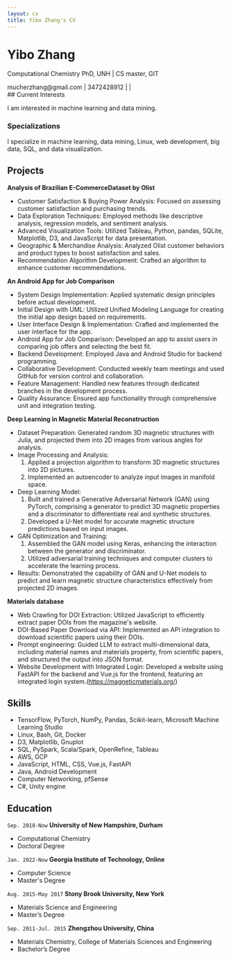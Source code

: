 ```yaml
---
layout: cv
title: Yibo Zhang's CV
---
```

# Yibo Zhang

Computational Chemistry PhD, UNH \| CS master, GIT

<div id="webaddress">
<i class="fa fa-envelope-square"></i> <a>mucherzhang@gmail.com</a>
| <i class="fa fa-phone-square"></i> <a>3472428912</a> 
| <a href="https://github.com/Yibo-Zhang"> <i class="fa fa-github"></i> </a>
| <a href="https://www.linkedin.com/in/yibo-zhang/"> <i class="fa fa-linkedin"></i> </a>
</div>
## Current Interests

I am interested in machine learning and data mining.

### Specializations

I specialize in machine learning, data mining, Linux, web development, big data, SQL, and data visualization.


## Projects


<!-- __Analysis of Brazilian E-CommerceDataset by Olist__

- Our analysis focused on customer satisfaction and buying power.
- We used various data exploratory methodologies (e.g., descriptive analysis, regression model, sentiment analysis).
- Visualization techniques enabled by Tableau, Python, pandas, SQLite, Matplotlib, D3, and JavaScript.
- We analyzed geographic variation in Olist customers, types of merchandise, etc. to improve customer satisfaction and increase sales.
- We developed an algorithm for recommending customers. -->

__Analysis of Brazilian E-CommerceDataset by Olist__

- Customer Satisfaction & Buying Power Analysis: Focused on assessing customer satisfaction and purchasing trends.
- Data Exploration Techniques: Employed methods like descriptive analysis, regression models, and sentiment analysis.
- Advanced Visualization Tools: Utilized Tableau, Python, pandas, SQLite, Matplotlib, D3, and JavaScript for data presentation.
- Geographic & Merchandise Analysis: Analyzed Olist customer behaviors and product types to boost satisfaction and sales.
- Recommendation Algorithm Development: Crafted an algorithm to enhance customer recommendations.


<!-- __An Android App for Job Comparison__

- We created an Android app to help users compare job offers and find the most suitable job.
- We applied system design before implementation.
- We used the Unified Modeling Language (UML) to create the initial design based on the requirements.
- We designed and implemented the user interface.
- We used Java and Android Studio for developing the backend.
- We held weekly discussions with group members and committed our work on GitHub.
- We managed new features with new branches.
- We used unit and integration tests to ensure that our application works. -->

__An Android App for Job Comparison__

- System Design Implementation: Applied systematic design principles before actual development.
- Initial Design with UML: Utilized Unified Modeling Language for creating the initial app design based on requirements.
- User Interface Design & Implementation: Crafted and implemented the user interface for the app.
- Android App for Job Comparison: Developed an app to assist users in comparing job offers and selecting the best fit.
- Backend Development: Employed Java and Android Studio for backend programming.
- Collaborative Development: Conducted weekly team meetings and used GitHub for version control and collaboration.
- Feature Management: Handled new features through dedicated branches in the development process.
- Quality Assurance: Ensured app functionality through comprehensive unit and integration testing.

<!-- __Configurable SDN Firewall__

- We used Software Defined Networking (SDN) principles to create a configurable firewall using an OpenFlow enabled Switch.
- We wrote customized firewall configurations to allow or block traffic and implemented them in Mininet.
- We examined the contents of the IP and Protocol Headers using Wireshark. -->



__Deep Learning in Magnetic Material Reconstruction__

- Dataset Preparation: Generated random 3D magnetic structures with Julia, and projected them into 2D images from various angles for analysis.
- Image Processing and Analysis:
	1. Applied a projection algorithm to transform 3D magnetic structures into 2D pictures.
	2. Implemented an autoencoder to analyze input images in manifold space.
- Deep Learning Model:
	1. Built and trained a Generative Adversarial Network (GAN) using PyTorch, comprising a generator to predict 3D magnetic properties and a discriminator to differentiate real and synthetic structures.
	2. Developed a U-Net model for accurate magnetic structure predictions based on input images.
- GAN Optimization and Training:
	1. Assembled the GAN model using Keras, enhancing the interaction between the generator and discriminator.
	2. Utilized adversarial training techniques and computer clusters to accelerate the learning process.
- Results: Demonstrated the capability of GAN and U-Net models to predict and learn magnetic structure characteristics effectively from projected 2D images.

__Materials database__

- Web Crawling for DOI Extraction: Utilized JavaScript to efficiently extract paper DOIs from the magazine's website.
- DOI-Based Paper Download via API: Implemented an API integration to download scientific papers using their DOIs.
- Prompt engineering: Guided LLM to extract multi-dimensional data, including material names and materials property, from scientific papers, and structured the output into JSON format.
- Website Development with Integrated Login: Developed a website using FastAPI for the backend and Vue.js for the frontend, featuring an integrated login system.(https://magneticmaterials.org/)


## Skills

- TensorFlow, PyTorch, NumPy, Pandas, Scikit-learn, Microsoft Machine Learning Studio
- Linux, Bash, Git, Docker
- D3, Matplotlib, Gnuplot
- SQL, PySpark, Scala/Spark, OpenRefine, Tableau
- AWS, GCP
- JavaScript, HTML, CSS, Vue.js, FastAPI
- Java, Android Development
- Computer Networking, pfSense
- C#, Unity engine


<!-- ## Professional Experience

`Jan. 2022 – Now` 
__Magnetic Vector Field Reconstruction__

*Supervisor: Prof. Jiadong Zang*

- Generated a magnetic vector field training dataset with Julia.
- Used U-Net convolutional neural networks to learn projected image-magnetic structure relationships.
- Trained the model with GPU acceleration with PyTorch.
- Analyzed the prediction accuracy.
- The U-Net model can give accurate magnetic structure predictions by inputting random projection images.

`Mar. 2021 – Jan. 2022`
__Reconstruction of Magnetic Property from Projection Images__

*Supervisor: Prof. Jiadong Zang*

- Used the projection algorithm to project the three-dimensional magnetic structure into two-dimensional pictures.
- Built an autoencoder to analyze input images in manifold space.
- Built a generator to predict 3D magnetic properties by learning from input images.
- Built a discriminator to distinguish between real and fake generated magnetic structures.
- Assembled the generator and discriminator to form a Generative Adversarial Network (GAN) model using Keras.
- Let two models learn against each other to improve their accuracy.
- Worked with computer clusters to accelerate training time.
- GAN models can predict magnetic structure by learning from projected images.

`Nov. 2018 - Oct. 2020` 
__Computational Work on the Study of Metal Organic Frameworks__

*Supervisor: Prof. Craig Chapman*

- Maintained a Linux server for computational work.
- Used Python scripts to analyze data.
- Used Jupyter notebook and Python to manipulate the chemistry structure and generate input files.
- Remotely manipulated supercomputers.
- Conducted density functional theory calculations to study the properties of molecules. -->




## Education

`Sep. 2018-Now` **University of New Hampshire, Durham**

- Computational Chemistry
- Doctoral Degree

`Jan. 2022-Now` **Georgia Institute of Technology, Online**

- Computer Science
- Master's Degree

`Aug. 2015-May 2017` **Stony Brook University, New York**

- Materials Science and Engineering
- Master’s Degree

`Sep. 2011-Jul. 2015` **Zhengzhou University, China**

- Materials Chemistry, College of Materials Sciences and Engineering
- Bachelor’s Degree
















<!--- Deprecated ---!>

<!---

## Work experience

`Aug. 2019 - Now`

- Research assistant - University of New Hampshire

`Aug. 2018 – Aug. 2019`

- Teaching assistant - University of New Hampshire

`Oct. 2015 - Jan. 2017`

- Research assistant - Stony Brook University

## Publication

[MagNet: machine learning enhanced three-dimensional magnetic reconstruction](https://arxiv.org/abs/2210.03066) 



`Nov. 2020 - May 2021`
__Permanent magnets calculation__

- _Supervisor: Prof. Jiadong Zang_
- Find potential Permanent magnets in database with python.
- Use VASP to calculate potential materials’ magnetic property.

`Nov. 2016-Oct. 2017`
__Application of biochar for the removal of pollutants from water__

- _Supervisor: Prof. Alexander Orlov_
- Prepare biochar and study the preparation condition’s affection on biochar.
- Study the biochar’s PH, surface charge and explore its surface structure
- Study the biochar porosity with BET
- Study biochar’s absorption ability to nitrate and compare it with active carbon’s.

`Sep. 2016-Nov. 2016`
__Butterfly wing vapor sensor__

- _Supervisor: Prof. Alexander Orlov_
- Study the butterfly wing surface structure
- Explore different gas environment’s affection on butterfly wing reflection peak shift
- Study TiO2 and gold coating's affection on butterfly wing’s surface structure

`May 2016-Sep. 2016`
__Dust removal by a standing wave electric curtain__

- _Supervisor: Prof. Alexander Orlov_
- Make the electric curtain pattern with coated PEDOT:PSS, 3D-print conductive polymer and CVD copper wire.
- Simulate the dust with ground sand, nanoparticle and ground biochar
- Simulate the dust removal process with different voltage and different inclination angle

`Nov. 2015-May 2016`
__Self-cleaning coating__

- _Supervisor: Prof. Alexander Orlov_
- Compare hydrophilic difference between spinning coating’s sample and spray gun’s sample
- Explore the relationship between coating thickness and transparence.
- Explore the relationship between self-cleaning surface and stearic acid degradation rate.
- Simulate dust deposition process.
- Study The Impact of inclination angle on dust deposition.

`Aug. 2014-Jun. 2015`
__Membrane electrode preparation and characterization__

- _Supervisor: Prof. Qun XU_
- Preparation of MoS2/CNT membrane
- Characterize membrane Internal structure by SEM, XRD, TGA
- Test Charge and discharge performance of charge and discharge performance


## Online learning and books

### Coursera

- Machine Learning by Stanford University 
- Programming Languages, Part A 

### freeCodeCamp

- JavaScript Algorithms and Data Structures 
- Legacy Back End

### Udemy

- Angular – The Complete Guide
- PHP for Beginners – Become a PHP Master
  -->



<!-- ### Footer

Last updated: May 2021 -->
